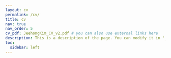 ```yaml
---
layout: cv
permalink: /cv/
title: cv
nav: true
nav_order: 5
cv_pdf: JeehongKim_CV_v2.pdf # you can also use external links here
description: This is a description of the page. You can modify it in '_pages/cv.md'. You can also change or remove the top pdf download button.
toc:
  sidebar: left
---
```

